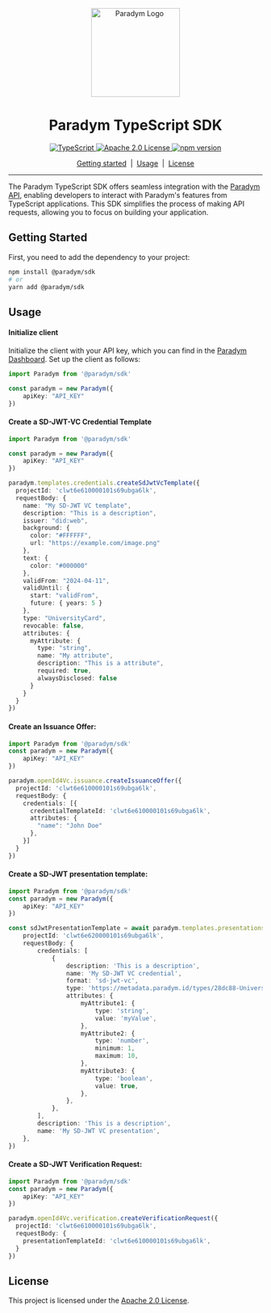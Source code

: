 <p align="center">
<div align="center">
   <img src="https://raw.githubusercontent.com/animo/paradym-sdk-ts/main/assets/icon.png" alt="Paradym Logo" height="176px" />
</div>
<h1 align="center"><b>Paradym TypeScript SDK</b></h1>
</p>


<p align="center">
  <a href="https://typescriptlang.org">
    <img src="https://img.shields.io/badge/%3C%2F%3E-TypeScript-%230074c1.svg" alt="TypeScript" />
  </a>
  <a href="https://opensource.org/licenses/Apache-2.0">
    <img src="https://img.shields.io/badge/License-Apache_2.0-yellowgreen.svg" alt="Apache 2.0 License" />
  </a>
  <a href="https://badge.fury.io/js/@paradym%2Fsdk">
    <img src="https://badge.fury.io/js/@paradym%2Fsdk.svg" alt="npm version">
  </a>
</p>

<p align="center">
  <a href="#getting-started">Getting started</a> 
  &nbsp;|&nbsp;
  <a href="#usage">Usage</a> 
  &nbsp;|&nbsp;
  <a href="#contributing">License</a> 
</p>

---
The Paradym TypeScript SDK offers seamless integration with the [Paradym API](https://paradym.id/reference), enabling developers to interact with Paradym's features from TypeScript applications. This SDK simplifies the process of making API requests, allowing you to focus on building your application.


## Getting Started

First, you need to add the dependency to your project:

```sh
npm install @paradym/sdk
# or 
yarn add @paradym/sdk
```

## Usage

#### Initialize client
Initialize the client with your API key, which you can find in the [Paradym Dashboard](https://paradym.id/app/settings/api-keys). Set up the client as follows:

```ts
import Paradym from '@paradym/sdk'

const paradym = new Paradym({
    apiKey: "API_KEY"
})
```

#### Create a SD-JWT-VC Credential Template
```typescript
import Paradym from '@paradym/sdk'

const paradym = new Paradym({
    apiKey: "API_KEY"
})

paradym.templates.credentials.createSdJwtVcTemplate({
  projectId: 'clwt6e610000101s69ubga6lk',
  requestBody: { 
    name: "My SD-JWT VC template", 
    description: "This is a description", 
    issuer: "did:web", 
    background: { 
      color: "#FFFFFF", 
      url: "https://example.com/image.png" 
    }, 
    text: { 
      color: "#000000" 
    }, 
    validFrom: "2024-04-11", 
    validUntil: { 
      start: "validFrom", 
      future: { years: 5 } 
    }, 
    type: "UniversityCard", 
    revocable: false, 
    attributes: { 
      myAttribute: { 
        type: "string", 
        name: "My attribute", 
        description: "This is a attribute", 
        required: true, 
        alwaysDisclosed: false 
      } 
    } 
  }
})

```

#### Create an Issuance Offer:
```typescript
import Paradym from '@paradym/sdk'
const paradym = new Paradym({
    apiKey: "API_KEY"
})

paradym.openId4Vc.issuance.createIssuanceOffer({
  projectId: 'clwt6e610000101s69ubga6lk',
  requestBody: {
    credentials: [{
      credentialTemplateId: 'clwt6e610000101s69ubga6lk',
      attributes: {
        "name": "John Doe"
      },
    }]
  }
})
```

#### Create a SD-JWT presentation template:
```ts
import Paradym from '@paradym/sdk'
const paradym = new Paradym({
    apiKey: "API_KEY"
})

const sdJwtPresentationTemplate = await paradym.templates.presentations.createPresentationTemplate({
    projectId: 'clwt6e620000101s69ubga6lk',
    requestBody: {
        credentials: [
            {
                description: 'This is a description',
                name: 'My SD-JWT VC credential',
                format: 'sd-jwt-vc',
                type: 'https://metadata.paradym.id/types/28dc88-UniversityCard',
                attributes: {
                    myAttribute1: {
                        type: 'string',
                        value: 'myValue',
                    },
                    myAttribute2: {
                        type: 'number',
                        minimum: 1,
                        maximum: 10,
                    },
                    myAttribute3: {
                        type: 'boolean',
                        value: true,
                    },
                },
            },
        ],
        description: 'This is a description',
        name: 'My SD-JWT VC presentation',
    },
})
```

#### Create a SD-JWT Verification Request:
```ts
import Paradym from '@paradym/sdk'
const paradym = new Paradym({
    apiKey: "API_KEY"
})

paradym.openId4Vc.verification.createVerificationRequest({
  projectId: 'clwt6e610000101s69ubga6lk',
  requestBody: {
    presentationTemplateId: 'clwt6e610000101s69ubga6lk',
  }
})
```

## License

This project is licensed under the [Apache 2.0
License](https://opensource.org/licenses/Apache-2.0).